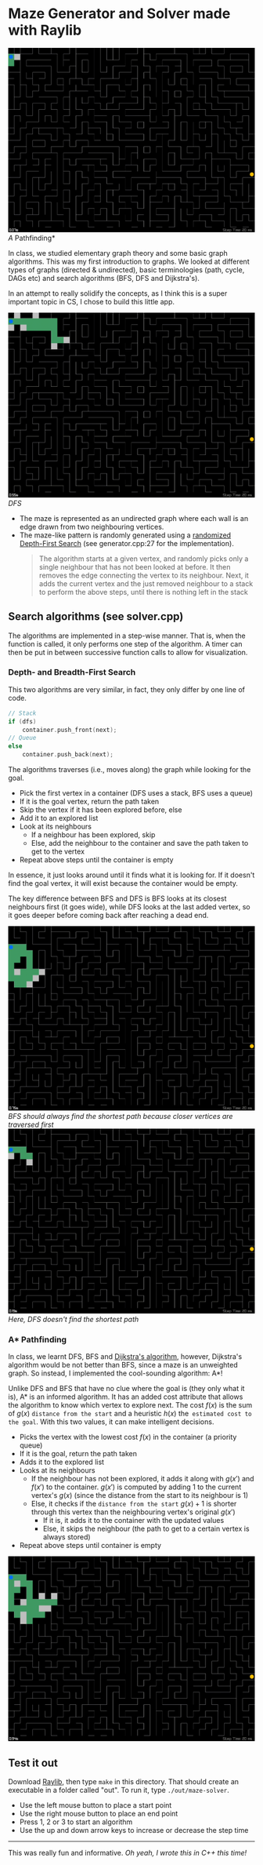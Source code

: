 # Maze Generator and Solver made with Raylib

![A* Pathfinding](img/A*%202.gif)*A* Pathfinding*

In class, we studied elementary graph theory and some basic graph algorithms. This was my first introduction to graphs. We looked at different types of graphs (directed & undirected), basic terminologies (path, cycle, DAGs etc) and search algorithms (BFS, DFS and Dijkstra's).

In an attempt to really solidify the concepts, as I think this is a super important topic in CS, I chose to build this little app.

![Depth First Search](img/DFS%202.gif)*DFS*

- The maze is represented as an undirected graph where each wall is an edge drawn from two neighbouring vertices.
- The maze-like pattern is randomly generated using a [randomized Depth-First Search](https://www.wikiwand.com/en/Maze_generation_algorithm#Randomized_depth-first_search) (see generator.cpp:27 for the implementation).
	> The algorithm starts at a given vertex, and randomly picks only a single neighbour that has not been looked at before. It then removes the edge connecting the vertex to its neighbour. Next, it adds the current vertex and the just removed neighbour to a stack to perform the above steps, until there is nothing left in the stack

## Search algorithms (see solver.cpp)
The algorithms are implemented in a step-wise manner. That is, when the function is called, it only performs one step of the algorithm. A timer can then be put in between successive function calls to allow for visualization.

### Depth- and Breadth-First Search
This two algorithms are very similar, in fact, they only differ by one line of code.
```c++
// Stack
if (dfs)
    container.push_front(next);
// Queue
else
    container.push_back(next);
```
The algorithms traverses (i.e., moves along) the graph while looking for the goal.
- Pick the first vertex in a container (DFS uses a stack, BFS uses a queue)
- If it is the goal vertex, return the path taken
- Skip the vertex if it has been explored before, else
- Add it to an explored list
- Look at its neighbours
	- If a neighbour has been explored, skip
	- Else, add the neighbour to the container and save the path taken to get to the vertex
- Repeat above steps until the container is empty

In essence, it just looks around until it finds what it is looking for. If it doesn't find the goal vertex, it will exist because the container would be empty.

The key difference between BFS and DFS is BFS looks at its closest neighbours first (it goes wide), while DFS looks at the last added vertex, so it goes deeper before coming back after reaching a dead end.

![BFS](img/BFS.gif)*BFS should always find the shortest path because closer vertices are traversed first* 
![DFS](img/DFS.gif)*Here, DFS doesn't find the shortest path*

### A* Pathfinding
In class, we learnt DFS, BFS and [Dijkstra's algorithm](https://www.wikiwand.com/en/Dijkstra's_algorithm), however, Dijkstra's algorithm would be not better than BFS, since a maze is an unweighted graph. So instead, I implemented the cool-sounding algorithm: A*!

Unlike DFS and BFS that have no clue where the goal is (they only what it is), A* is an informed algorithm. It has an added cost attribute that allows the algorithm to know which vertex to explore next. The cost $f(x)$ is the sum of $g(x)$ `distance from the start` and a heuristic $h(x)$ the` estimated cost to the goal`. With this two values, it can make intelligent decisions.
- Picks the vertex with the lowest cost $f(x)$ in the container (a priority queue)
- If it is the goal, return the path taken
- Adds it to the explored list
- Looks at its neighbours
	- If the neighbour has not been explored, it adds it along with $g(x')$ and $f(x')$ to the container.  $g(x')$ is computed by adding 1 to the current vertex's $g(x)$ (since the distance from the start to its neighbour is 1)
	- Else, it checks if the `distance from the start` $g(x) + 1$ is shorter through this vertex than the neighbouring vertex's original $g(x')$
		- If it is, it adds it to the container with the updated values
		- Else, it skips the neighbour 
	(the path to get to a certain vertex is always stored)
- Repeat above steps until container is empty

![A*](img/A*.gif)

## Test it out
Download [Raylib](https://www.raylib.com/), then type `make` in this directory. That should create an executable in a folder called "out". To run it, type `./out/maze-solver`.
- Use the left mouse button to place a start point
- Use the right mouse button to place an end point
- Press 1, 2 or 3 to start an algorithm
- Use the up and down arrow keys to increase or decrease the step time

---
This was really fun and informative. *Oh yeah, I wrote this in C++ this time!*
